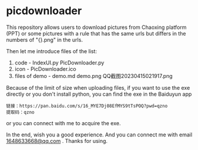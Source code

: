 # picdownloader
This repository allows users to download pictures from Chaoxing platform (PPT) or some pictures with a rule that has the same urls but differs in the numbers of "{}.png" in the urls.

Then let me introduce files of the list:
1. code - IndexUI.py  PicDownloader.py
2. icon - PicDownloader.ico
3. files of demo - demo.md  demo.png  QQ截图20230415021917.png

Because of the limit of size when uploading files, if you want to use the exe directly or you don't install python, you can find the exe in the Baiduyun app 
```
链接：https://pan.baidu.com/s/16_MYE7Dj08EfMYS9tTsPOQ?pwd=qzno 
提取码：qzno 
```
or you can connect with me to acquire the exe.

In the end, wish you a good experience. And you can connect me with email 1648633668@qq.com . Thanks for using.
